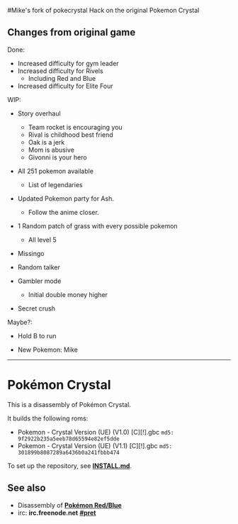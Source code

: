#Mike's fork of pokecrystal
Hack on the original Pokemon Crystal

Changes from original game
--------------------------------
Done:
* Increased difficulty for gym leader
* Increased difficulty for Rivels
    * Including Red and Blue
* Increased difficulty for Elite Four

WIP:

* Story overhaul

     * Team rocket is encouraging you
     * Rival is childhood best friend
     * Oak is a jerk
     * Mom is abusive
     * Givonni is your hero

* All 251 pokemon available

     * List of legendaries     

* Updated Pokemon party for Ash.

     * Follow the anime closer.
     
* 1 Random patch of grass with every possible pokemon

     * All level 5
     
* Missingo

* Random talker

* Gambler mode
     * Initial double money higher

* Secret crush


Maybe?:
* Hold B to run

* New Pokemon: Mike

----------------------------------------------------------------------------

# Pokémon Crystal

This is a disassembly of Pokémon Crystal.

It builds the following roms:

* Pokemon - Crystal Version (UE) (V1.0) [C][!].gbc `md5: 9f2922b235a5eeb78d65594e82ef5dde`
* Pokemon - Crystal Version (UE) (V1.1) [C][!].gbc `md5: 301899b8087289a6436b0a241fbbb474`

To set up the repository, see [**INSTALL.md**](INSTALL.md).


## See also

* Disassembly of [**Pokémon Red/Blue**][pokered]
* irc: **irc.freenode.net** [**#pret**][irc]

[pokered]: https://github.com/iimarckus/pokered
[irc]: https://kiwiirc.com/client/irc.freenode.net/?#pret
